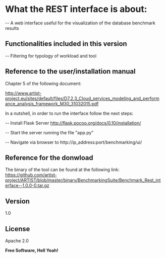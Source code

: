What the REST interface is about:
==================


-- A web interface useful for the visualization of the database benchmark results
 	

Functionalities included in this version
----

-- Filtering for typology of workload and tool


Reference to the user/installation manual
----
Chapter 5 of the following document: 

http://www.artist-project.eu/sites/default/files/D7.2.3_Cloud_services_modeling_and_performance_analysis_framework_M30_31032015.pdf

In a nutshell, in order to run the interface follow the next steps:

-- Install Flask Server
http://flask.pocoo.org/docs/0.10/installation/

-- Start the server running the file "app.py"

-- Navigate via browser to http://ip_address:port/benchmarking/ui/ 


Reference for the donwload
----
The binary of the tool can be found at the following link:
https://github.com/artist-project/ARTIST/blob/master/binary/BenchmarkingSuite/Benchmark_Rest_interface--1.0.0-0.tar.gz

Version
----

1.0

License
----

Apache 2.0


**Free Software, Hell Yeah!**





